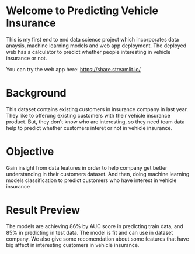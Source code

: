 # Welcome to Predicting Vehicle Insurance
This is my first end to end data science project which incorporates data anaysis, machine learning models and web app deployment.
The deployed web has a calculator to predict whether people interesting in vehicle insurance or not.

You can try the web app here: https://share.streamlit.io/

# Background
This dataset contains existing customers in insurance company in last year. 
They like to offerung existing customers with their vehicle insurance product.
But, they don't know who are interesting, so they need team data help to predict whether customers interet or not in vehicle insurance.

# Objective
Gain insight from data features in order to help company get better understanding in their customers dataset. 
And then, doing machine learning models classification to predict customers who have interest in vehicle insurance

# Result Preview
The models are achieving 86% by AUC score in predicting train data, and 85% in predicting in test data. 
The model is fit and can use in dataset company.
We also give some recomendation about some features that have big affect in interesting customers in vehicle insurance.
